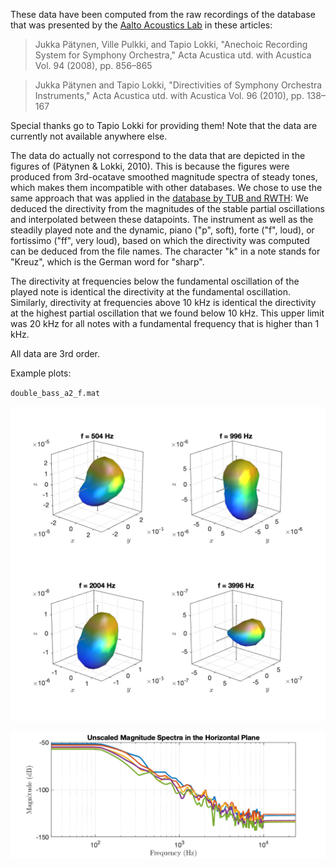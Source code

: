 These data have been computed from the raw recordings of the database that was presented by the [Aalto Acoustics Lab](https://www.aalto.fi/en/aalto-acoustics-lab) in these articles:

> Jukka Pätynen, Ville Pulkki, and Tapio Lokki, "Anechoic Recording System for Symphony Orchestra," Acta Acustica utd. with Acustica Vol. 94 (2008), pp. 856–865

> Jukka Pätynen and Tapio Lokki, "Directivities of Symphony Orchestra Instruments," Acta Acustica utd. with Acustica Vol. 96 (2010), pp. 138–167

Special thanks go to Tapio Lokki for providing them! Note that the data are currently not available anywhere else.

The data do actually not correspond to the data that are depicted in the figures of (Pätynen & Lokki, 2010). This is because the figures were produced from 3rd-ocatave smoothed magnitude spectra of steady tones, which makes them incompatible with other databases. We chose to use the same approach that was applied in the [database by TUB and RWTH](http://dx.doi.org/10.14279/depositonce-5861.2): We deduced the directivity from the magnitudes of the stable partial oscillations and interpolated between these datapoints. The instrument as well as the steadily played note and the dynamic, piano ("p", soft), forte ("f", loud), or fortissimo ("ff", very loud), based on which the directivity was computed can be deduced from the file names. The character "k" in a note stands for "Kreuz", which is the German word for "sharp".

The directivity at frequencies below the fundamental oscillation of the played note is identical the directivity at the fundamental oscillation. Similarly, directivity at frequencies above 10 kHz is identical the directivity at the highest partial oscillation that we found below 10 kHz. This upper limit was 20 kHz for all notes with a fundamental frequency that is higher than 1 kHz.

All data are 3rd order.




Example plots:

`double_bass_a2_f.mat`

![double_bass_a2_f](double_bass_a2_f.png "double_bass_a2_f")

![double_bass_a2_f_spec](double_bass_a2_f_spec.png "double_bass_a2_f_spec")


